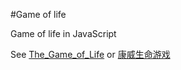 #Game of life

Game of life in JavaScript

See [The_Game_of_Life](https://en.wikipedia.org/wiki/The_Game_of_Life) or [康威生命游戏](https://zh.wikipedia.org/wiki/%E5%BA%B7%E5%A8%81%E7%94%9F%E5%91%BD%E6%B8%B8%E6%88%8F)